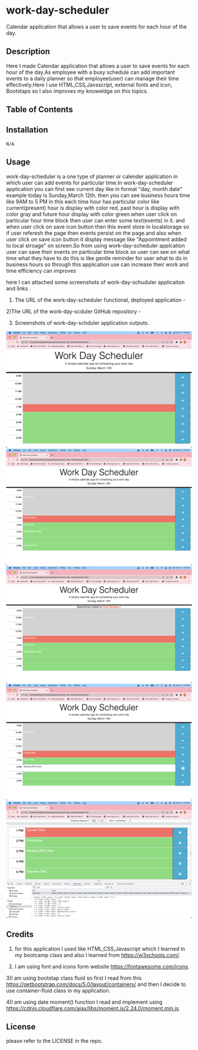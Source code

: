 # work-day-scheduler
Calendar application that allows a user to save events for each hour of the day.

## Description

Here I made Calendar application that allows a user to save events for each hour of the day.As employee with a busy schedule can add important events to a daily planner so that employee(user) can manage their time effectively.Here I use HTML,CSS,Javsscript, external fonts and icon, Bootstaps so I also improves my knoweldge on this topics.

## Table of Contents

## Installation
    N/A

## Usage

work-day-scheduler is a one type of planner or calender application in which user can add events for particular time.In work-day-scheduler application you can first see current day like in format "day, month date" example today is Sunday,March 12th. then you can see business hours time like 9AM to 5 PM in this each time hour has particular color like current(present) hour is display with color red, past hour is display with color gray and future hour display with color green.when user click on particular hour time block then user can enter some text(events) in it. and when user click on save icon button then this event store in localstorage so if user referesh the page then events persist on the page.and also when user click on save icon button it display message like "Appointment added to local stroage" on screen.So from using work-day-scheduler applcation user can save their events on particular time block so user can see on what time what they have to do this is like gentle reminder for user what to do in business hours so through this application use can increase their work and time efficiency can improves

here I can attached some screenshots of work-day-schuduler applicaiton and links .

1) The URL of the work-day-scheduler functional, deployed application -


2)The URL of the work-day-scduler GitHub repository -


3) Screenshots of work-day-schduler application outputs.

![day_timewithColor](assets/images/day_timeWithColor.png)
![eventAdded](assets/images/eventAdded.png)
![displayMsg](assets/images/displayMsg.png)
![addingEvent](assets/images/addingEvent.png)
![dataSaveInLocalStorage](assets/images/dataSaveInLocalStorage.png)

## Credits

1) for this application I used like HTML,CSS,Javascript which I learned in my bootcamp class and also I learned from https://w3schools.com/.

2) I am using font and icons form website https://fontawesome.com/icons. 

3)I am using bootstap class fluid so first I read from this https://getbootstrap.com/docs/5.0/layout/containers/ and then I decide to use container-fluid class in my application.

4)I am using date moment() function I read and implement using https://cdnjs.cloudflare.com/ajax/libs/moment.js/2.24.0/moment.min.js.


## License 
please refer to the LICENSE in the repo.



